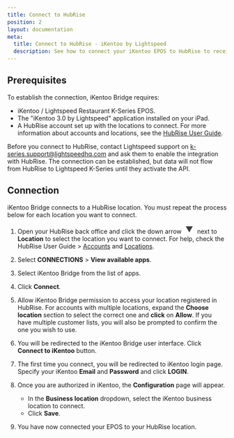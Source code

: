 ```yaml
---
title: Connect to HubRise
position: 2
layout: documentation
meta:
  title: Connect to HubRise - iKentoo by Lightspeed
  description: See how to connect your iKentoo EPOS to HubRise to receive orders from all your connected apps. Connection is simple.
---
```


## Prerequisites

To establish the connection, iKentoo Bridge requires:

- iKentoo / Lightspeed Restaurant K-Series EPOS.
- The "iKentoo 3.0 by Lightspeed" application installed on your iPad.
- A HubRise account set up with the locations to connect. For more information about accounts and locations, see the [HubRise User Guide](/docs/getting-started/#accounts-and-locations).

Before you connect to HubRise, contact Lightspeed support on [k-series.support@lightspeedhq.com](mailto:k-series.support@lightspeedhq.com) and ask them to enable the integration with HubRise. The connection can be established, but data will not flow from HubRise to Lightspeed K-Series until they activate the API.

## Connection

iKentoo Bridge connects to a HubRise location. You must repeat the process below for each location you want to connect.

1. Open your HubRise back office and click the down arrow <InlineImage width="28" height="21">![Down arrow icon](../images/001-arrow.jpg)</InlineImage> next to **Location** to select the location you want to connect. For help, check the HubRise User Guide > [Accounts](/docs/account) and [Locations](/docs/locations).

2. Select **CONNECTIONS** > **View available apps**.

3. Select iKentoo Bridge from the list of apps.

4. Click **Connect**.

5. Allow iKentoo Bridge permission to access your location registered in HubRise. For accounts with multiple locations, expand the **Choose location** section to select the correct one and **click** on **Allow**. If you have multiple customer lists, you will also be prompted to confirm the one you wish to use.

6. You will be redirected to the iKentoo Bridge user interface. Click **Connect to iKentoo** button.

7. The first time you connect, you will be redirected to iKentoo login page. Specify your iKentoo **Email** and **Password** and click **LOGIN**.

8. Once you are authorized in iKentoo, the **Configuration** page will appear.

   - In the **Business location** dropdown, select the iKentoo business location to connect.
   - Click **Save**.

9. You have now connected your EPOS to your HubRise location.
